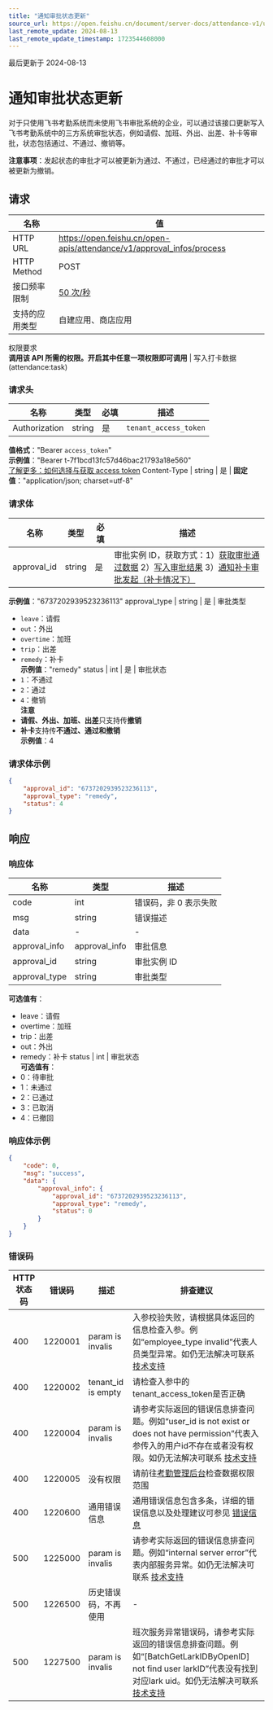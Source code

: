 ```yaml
---
title: "通知审批状态更新"
source_url: https://open.feishu.cn/document/server-docs/attendance-v1/user_approval/process
last_remote_update: 2024-08-13
last_remote_update_timestamp: 1723544608000
---
```

最后更新于 2024-08-13

# 通知审批状态更新

对于只使用飞书考勤系统而未使用飞书审批系统的企业，可以通过该接口更新写入飞书考勤系统中的三方系统审批状态，例如请假、加班、外出、出差、补卡等审批，状态包括通过、不通过、撤销等。

**注意事项**：发起状态的审批才可以被更新为通过、不通过，已经通过的审批才可以被更新为撤销。

## 请求
名称 | 值
---|---
HTTP URL | https://open.feishu.cn/open-apis/attendance/v1/approval_infos/process
HTTP Method | POST
接口频率限制 | [50 次/秒](https://open.feishu.cn/document/ukTMukTMukTM/uUzN04SN3QjL1cDN)
支持的应用类型 | 自建应用、商店应用
权限要求  
            **调用该 API 所需的权限。开启其中任意一项权限即可调用** | 写入打卡数据(attendance:task)

### 请求头

名称 | 类型 | 必填 | 描述
--- | --- | --- | ---
Authorization | string | 是 | `tenant_access_token`  
**值格式**："Bearer `access_token`"  
**示例值**："Bearer t-7f1bcd13fc57d46bac21793a18e560"  
[了解更多：如何选择与获取 access token](https://open.feishu.cn/document/uAjLw4CM/ugTN1YjL4UTN24CO1UjN/trouble-shooting/how-to-choose-which-type-of-token-to-use)
Content-Type | string | 是 | **固定值**："application/json; charset=utf-8"

### 请求体

名称 | 类型 | 必填 | 描述
--- | --- | --- | ---
approval_id | string | 是 | 审批实例 ID，获取方式：1）[获取审批通过数据](https://open.feishu.cn/document/uAjLw4CM/ukTMukTMukTM/reference/attendance-v1/user_approval/query) 2）[写入审批结果](https://open.feishu.cn/document/uAjLw4CM/ukTMukTMukTM/reference/attendance-v1/user_approval/create) 3）[通知补卡审批发起（补卡情况下）](https://open.feishu.cn/document/uAjLw4CM/ukTMukTMukTM/reference/attendance-v1/user_task_remedy/create)  
**示例值**："6737202939523236113"
approval_type | string | 是 | 审批类型  
- `leave`：请假  
- `out`：外出  
- `overtime`：加班  
- `trip`：出差  
- `remedy`：补卡  
**示例值**："remedy"
status | int | 是 | 审批状态  
- `1`：不通过  
- `2`：通过  
- `4`：撤销  
**注意**  
- **请假、外出、加班、出差**只支持传**撤销**  
- **补卡**支持传**不通过、通过和撤销**  
**示例值**：4

### 请求体示例
```json
{
    "approval_id": "6737202939523236113",
    "approval_type": "remedy",
    "status": 4
}
```

## 响应

### 响应体

名称 | 类型 | 描述
--- | --- | ---
code | int | 错误码，非 0 表示失败
msg | string | 错误描述
data | \- | \-
approval_info | approval_info | 审批信息
approval_id | string | 审批实例 ID
approval_type | string | 审批类型  
**可选值有**：  
- leave：请假  
- overtime：加班  
- trip：出差  
- out：外出  
- remedy：补卡
status | int | 审批状态  
**可选值有**：  
- 0：待审批  
- 1：未通过  
- 2：已通过  
- 3：已取消  
- 4：已撤回

### 响应体示例
```json
{
    "code": 0,
    "msg": "success",
    "data": {
        "approval_info": {
            "approval_id": "6737202939523236113",
            "approval_type": "remedy",
            "status": 0
        }
    }
}
```

### 错误码

HTTP状态码 | 错误码 | 描述 | 排查建议
--- | --- | --- | ---
400 | 1220001 | param is invalis | 入参校验失败，请根据具体返回的信息检查入参。例如“employee_type invalid”代表人员类型异常。如仍无法解决可联系 [技术支持](https://applink.feishu.cn/TLJpeNdW)
400 | 1220002 | tenant_id is empty | 请检查入参中的 tenant_access_token是否正确
400 | 1220004 | param is invalis | 请参考实际返回的错误信息排查问题。例如“user_id is not exist or does not have permission”代表入参传入的用户id不存在或者没有权限。如仍无法解决可联系 [技术支持](https://applink.feishu.cn/TLJpeNdW)
400 | 1220005 | 没有权限 | 请前往[考勤管理后台](https://oa.feishu.cn/attendance/manage/member/list)检查数据权限范围
400 | 1220600 | 通用错误信息 | 通用错误信息包含多条，详细的错误信息以及处理建议可参见 [错误信息](https://open.feishu.cn/document/uAjLw4CM/ukTMukTMukTM/reference/attendance-v1/attendance-development-guidelines)
500 | 1225000 | param is invalis | 请参考实际返回的错误信息排查问题。例如“internal server error”代表内部服务异常。如仍无法解决可联系 [技术支持](https://applink.feishu.cn/TLJpeNdW)
500 | 1226500 | 历史错误码，不再使用 | -
500 | 1227500 | param is invalis | 班次服务异常错误码，请参考实际返回的错误信息排查问题。例如“[BatchGetLarkIDByOpenID] not find user larkID”代表没有找到对应lark uid。如仍无法解决可联系 [技术支持](https://applink.feishu.cn/TLJpeNdW)
